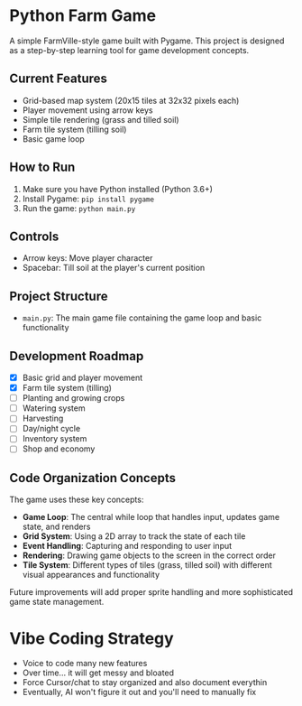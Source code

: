 # Python Farm Game

A simple FarmVille-style game built with Pygame. This project is designed as a step-by-step learning tool for game development concepts.

## Current Features

- Grid-based map system (20x15 tiles at 32x32 pixels each)
- Player movement using arrow keys
- Simple tile rendering (grass and tilled soil)
- Farm tile system (tilling soil)
- Basic game loop

## How to Run

1. Make sure you have Python installed (Python 3.6+)
2. Install Pygame: `pip install pygame`
3. Run the game: `python main.py`

## Controls

- Arrow keys: Move player character
- Spacebar: Till soil at the player's current position

## Project Structure

- `main.py`: The main game file containing the game loop and basic functionality

## Development Roadmap

- [x] Basic grid and player movement
- [x] Farm tile system (tilling)
- [ ] Planting and growing crops
- [ ] Watering system
- [ ] Harvesting
- [ ] Day/night cycle
- [ ] Inventory system
- [ ] Shop and economy

## Code Organization Concepts

The game uses these key concepts:

- **Game Loop**: The central while loop that handles input, updates game state, and renders
- **Grid System**: Using a 2D array to track the state of each tile
- **Event Handling**: Capturing and responding to user input
- **Rendering**: Drawing game objects to the screen in the correct order
- **Tile System**: Different types of tiles (grass, tilled soil) with different visual appearances and functionality

Future improvements will add proper sprite handling and more sophisticated game state management.


# Vibe Coding Strategy
- Voice to code many new features
- Over time... it will get messy and bloated
- Force Cursor/chat to stay organized and also document everythin
- Eventually, AI won't figure it out and you'll need to manually fix